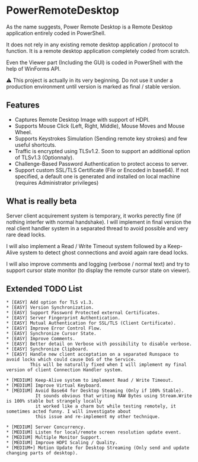 # PowerRemoteDesktop

As the name suggests, Power Remote Desktop is a Remote Desktop application entirely coded in PowerShell.

It does not rely in any existing remote desktop application / protocol to function. It is a remote desktop application completely coded from scratch.

Even the Viewer part (Including the GUI) is coded in PowerShell with the help of WinForms API.

⚠️ This project is actually in its very beginning. Do not use it under a production environment until version is marked as final / stable version.

## Features

* Captures Remote Desktop Image with support of HDPI.
* Supports Mouse Click (Left, Right, Middle), Mouse Moves and Mouse Wheel.
* Supports Keystrokes Simulation (Sending remote key strokes) and few useful shortcuts.
* Traffic is encrypted using TLSv1.2. Soon to support an additional option of TLSv1.3 (Optionnaly).
* Challenge-Based Password Authentication to protect access to server.
* Support custom SSL/TLS Certificate (File or Encoded in base64). If not specified, a default one is generated and installed on local machine (requires Administrator privileges)

## What is really beta

Server client acquirement system is temporary, it works perectly fine (if nothing interfer with normal handshake). I will implement in final version the real client handler system in a separated thread to avoid possible and very rare dead locks.

I will also implement a Read / Write Timeout system followed by a Keep-Alive system to detect ghost connections and avoid again rare dead locks.

I will also improve comments and logging (verbose / normal text) and try to support cursor state monitor (to display the remote cursor state on viewer).

## Extended TODO List

```
* [EASY] Add option for TLS v1.3.        
* [EASY] Version Synchronization.
* [EASY] Support Password Protected external Certificates.
* [EASY] Server Fingerprint Authentication.
* [EASY] Mutual Authentication for SSL/TLS (Client Certificate).
* [EASY] Improve Error Control Flow.        
* [EASY] Synchronize Cursor State.
* [EASY] Improve Comments.
* [EASY] Better detail on Verbose with possibility to disable verbose.
* [EASY] Synchronize Clipboard. 
* [EASY] Handle new client acceptation on a separated Runspace to avoid locks which could cause DoS of the Service.
         This will be naturally fixed when I will implement my final version of client Connection Handler system.

* [MEDIUM] Keep-Alive system to implement Read / Write Timeout.
* [MEDIUM] Improve Virtual Keyboard.
* [MEDIUM] Avoid Base64 for Desktop Steaming (Only if 100% Stable).
           It sounds obvious that writing RAW Bytes using Stream.Write is 100% stable but strangely locally
           it worked like a charm but while testing remotely, it sometimes acted funny. I will investigate about
           this issue and re-implement my other technique. 

* [MEDIUM] Server Concurrency.
* [MEDIUM] Listen for local/remote screen resolution update event.
* [MEDIUM] Multiple Monitor Support.
* [MEDIUM] Improve HDPI Scaling / Quality.
* [MEDIUM+] Motion Update for Desktop Streaming (Only send and update changing parts of desktop).
```

